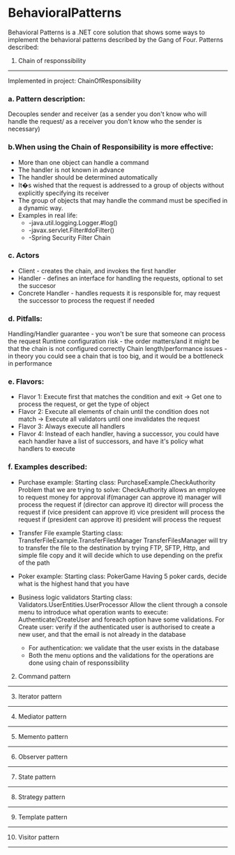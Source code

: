 BehavioralPatterns
==================
Behavioral Patterns is a .NET core solution that shows some ways to implement the behavioral patterns described by the Gang of Four.
Patterns described:
1. Chain of responssibility
---------------------------
Implemented in project: ChainOfResponsibility
### a. Pattern description:
Decouples sender and receiver (as a sender you don't know who will handle the request/ as a receiver you don't know who the sender is necessary)
### b.When using the Chain of Responsibility is more effective:
* More than one object can handle a command
* The handler is not known in advance
* The handler should be determined automatically
* It�s wished that the request is addressed to a group of objects without explicitly specifying its receiver
* The group of objects that may handle the command must be specified in a dynamic way.
* Examples in real life:
	* -java.util.logging.Logger.#log()
	* -javax.servlet.Filter#doFilter()
	* -Spring Security Filter Chain

### c. Actors
* Client - creates the chain, and invokes the first handler
* Handler - defines an interface for handling the requests, optional to set the succesor
* Concrete Handler - handles requests it is responsible for, may request the successor to process the request if needed

### d. Pitfalls:
Handling/Handler guarantee - you won't be sure that someone can process the request
Runtime configuration risk - the order matters/and it might be that the chain is not configured correctly
Chain length/performance issues - in theory you could see a chain that is too big, and it would be a bottleneck in performance
### e. Flavors:
* Flavor 1: Execute first that matches the condition and exit -> Get one to process the request, or get the type of object
* Flavor 2: Execute all elements of chain until the condition does not match -> Execute all validators until one invalidates the request
* Flavor 3: Always execute all handlers
* Flavor 4: Instead of each handler, having a successor, you could have each handler have a list of successors, and have it's policy what handlers to execute

### f. Examples described:
* Purchase example: 
Starting class: PurchaseExample.CheckAuthority
Problem that we are trying to solve:
CheckAuthority allows an employee to request money for approval
 if(manager can approve it) manager will process the request
 if (director can approve it) director will process the request
 if (vice president can approve it) vice president will process the request
 if (president can approve it) president will process the request
* Transfer File example 
Starting class: TransferFileExample.TransferFilesManager
TransferFilesManager will try to transfer the file to the destination by trying FTP, SFTP, Http, and simple file copy and it will decide which to use depending on the prefix of the path

* Poker example: 
Starting class: PokerGame
Having 5 poker cards, decide what is the highest hand that you have

* Business logic validators
Starting class: Validators.UserEntities.UserProcessor
Allow the client through a console menu to introduce what operation wants to execute: Authenticate/CreateUser and foreach option have some validations.
For Create user: verify if the authenticated user is authorised to create a new user, and that the email is not already in the database
	* For authentication: we validate that the user exists in the database
	* Both the menu options and the validations for the operations are done using chain of responssibility


2. Command pattern
------------------

3. Iterator pattern
------------------
4. Mediator pattern
------------------
5. Memento pattern
------------------
6. Observer pattern
------------------
7. State pattern
------------------
8. Strategy pattern
------------------
9. Template pattern
------------------
10. Visitor pattern
------------------
